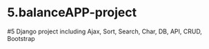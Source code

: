 # 5.balanceAPP-project
#5 Django project including Ajax, Sort, Search, Char, DB, API, CRUD, Bootstrap

